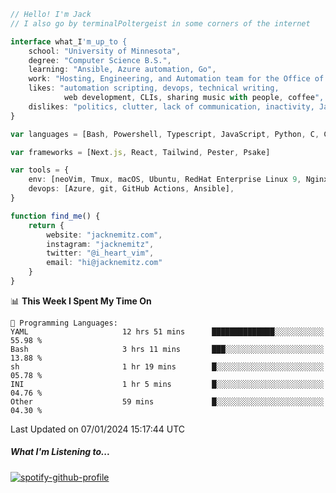 ```typescript
// Hello! I'm Jack
// I also go by terminalPoltergeist in some corners of the internet

interface what_I'm_up_to {
    school: "University of Minnesota",
    degree: "Computer Science B.S.",
    learning: "Ansible, Azure automation, Go",
    work: "Hosting, Engineering, and Automation team for the Office of Information Technology at UMN",
    likes: "automation scripting, devops, technical writing,
            web development, CLIs, sharing music with people, coffee",
    dislikes: "politics, clutter, lack of communication, inactivity, Java",
}

var languages = [Bash, Powershell, Typescript, JavaScript, Python, C, C++]

var frameworks = [Next.js, React, Tailwind, Pester, Psake]

var tools = {
    env: [neoVim, Tmux, macOS, Ubuntu, RedHat Enterprise Linux 9, Nginx, DigitalOcean, Cloudflare],
    devops: [Azure, git, GitHub Actions, Ansible],
}

function find_me() {
    return {
        website: "jacknemitz.com",
        instagram: "jacknemitz",
        twitter: "@i_heart_vim",
        email: "hi@jacknemitz.com"
    }
}
```

<!--START_SECTION:waka-->
📊 **This Week I Spent My Time On** 

```text
💬 Programming Languages: 
YAML                     12 hrs 51 mins      ██████████████░░░░░░░░░░░   55.98 % 
Bash                     3 hrs 11 mins       ███░░░░░░░░░░░░░░░░░░░░░░   13.88 % 
sh                       1 hr 19 mins        █░░░░░░░░░░░░░░░░░░░░░░░░   05.78 % 
INI                      1 hr 5 mins         █░░░░░░░░░░░░░░░░░░░░░░░░   04.76 % 
Other                    59 mins             █░░░░░░░░░░░░░░░░░░░░░░░░   04.30 % 
```


 Last Updated on 07/01/2024 15:17:44 UTC
<!--END_SECTION:waka-->

##### What I'm Listening to...

[![spotify-github-profile](https://spotify-github-profile.vercel.app/api/view?uid=jack.nemitz&cover_image=true&show_offline=true&bar_color=53b14f&bar_color_cover=false&background_color=121212FF)](https://spotify-github-profile.vercel.app/api/view?uid=jack.nemitz&redirect=true)

